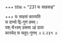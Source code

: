 +++
title = "231 यः साहसङ्"

+++
यः साहसं कारयति  
स दाप्यो द्वि-गुणं दमम्।  
यश् चै१वम् उक्त्वा ऽहं दाता  
कारयेत् स चतुर्-गुणम्  ॥ २.२३१ ॥